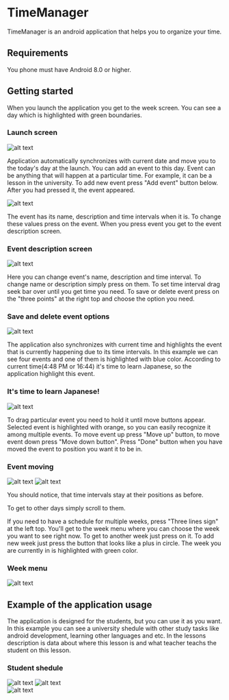 # TimeManager

TimeManager is an android application that helps you to organize your time.

## Requirements

You phone must have Android 8.0 or higher.

## Getting started

When you launch the application you get to the week screen. 
You can see a day which is highlighted with green boundaries.

### Launch screen
![alt text](https://pp.userapi.com/c846323/v846323031/1427c3/27HFgC0kxLg.jpg)

Application automatically synchronizes with current date and move you to the today's
day at the launch. 
You can add an event to this day. Event can be anything that will happen at a particular time.
For example, it can be a lesson in the university. To add new event press "Add event" button below.
After you had pressed it, the event appeared.

![alt text](https://pp.userapi.com/c846323/v846323031/142803/9A5oKRf2Dao.jpg)

The event has its name, description and time intervals when it is. To change these values
press on the event. When you press event you get to the event description screen.

### Event description screen
![alt text](https://pp.userapi.com/c846323/v846323031/14280a/WHczdCDd0Mk.jpg)

Here you can change event's name, description and time interval. 
To change name or description simply press on them. To set time interval drag seek bar over
until you get time you need. To save or delete event press on the "three points" at the right top
and choose the option you need.

### Save and delete event options
![alt text](https://pp.userapi.com/c846323/v846323031/142819/cT_Y8AbbD3Y.jpg)

The application also synchronizes with current time and highlights the event that is currently
happening due to its time intervals. In this example we can see four events and one of them is highlighted with
blue color. According to current time(4:48 PM or 16:44) it's time to learn Japanese, so the application
highlight this event.

### It's time to learn Japanese!
![alt text](https://pp.userapi.com/c846323/v846323031/142844/RctJc4XBYzs.jpg)

To drag particular event you need to hold it until move buttons appear. Selected event is 
highlighted with orange, so you can easily recognize it among multiple events. To move event up
press "Move up" button, to move event down press "Move down button". Press "Done" button when you have
moved the event to position you want it to be in.

### Event moving
![alt text](https://pp.userapi.com/c846323/v846323031/14286e/w4K1fmnWpmk.jpg)   ![alt text](https://pp.userapi.com/c846323/v846323031/142875/WYDkoAsdOWQ.jpg)

You should notice, that time intervals stay at their positions as before.

To get to other days simply scroll to them.

If you need to have a schedule for multiple weeks, press "Three lines sign" at the left top.
You'll get to the week menu where you can choose the week you want to see right now. 
To get to another week just press on it. To add new week just press the button that looks like a 
plus in circle. The week you are currently in is highlighted with green color.

### Week menu
![alt text](https://pp.userapi.com/c846323/v846323688/147cb7/Jjp2LL1lmvk.jpg)

## Example of the application usage

The application is designed for the students, but you can use it as you want.
In this example you can see a university shedule with other study tasks like android development,
learning other languages and etc. In the lessons description is data about where this lesson is and what
teacher teachs the student on this lesson.

### Student shedule
![alt text](https://pp.userapi.com/c846323/v846323688/147cdd/s2aUPHDtNag.jpg)   ![alt text](https://pp.userapi.com/c846323/v846323688/147ced/5j86at86ceU.jpg)  
![alt text](https://pp.userapi.com/c846323/v846323688/147cf4/hoJsVtxE0FI.jpg)

